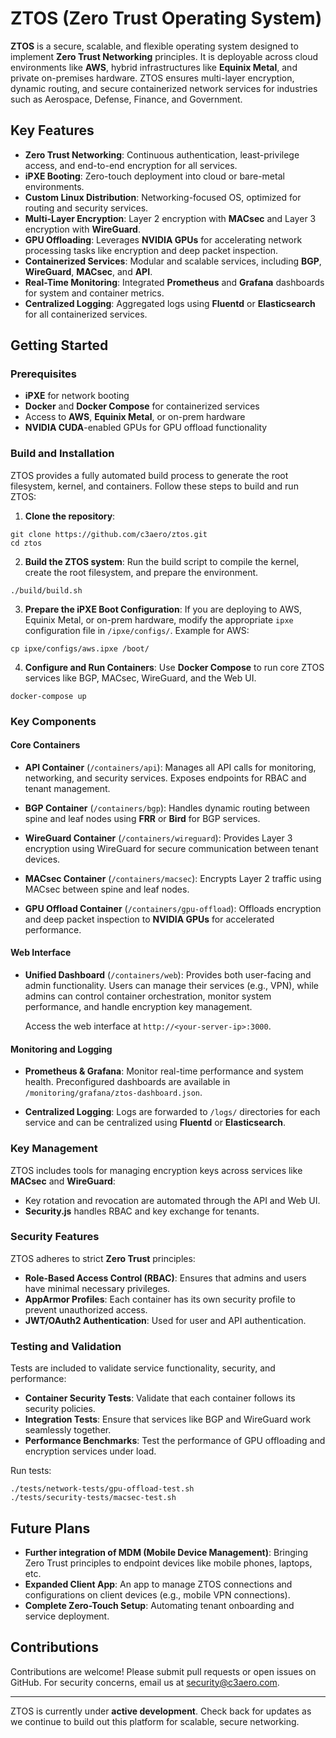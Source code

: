 # ZTOS (Zero Trust Operating System)

**ZTOS** is a secure, scalable, and flexible operating system designed to implement **Zero Trust Networking** principles. It is deployable across cloud environments like **AWS**, hybrid infrastructures like **Equinix Metal**, and private on-premises hardware. ZTOS ensures multi-layer encryption, dynamic routing, and secure containerized network services for industries such as Aerospace, Defense, Finance, and Government.

## Key Features

- **Zero Trust Networking**: Continuous authentication, least-privilege access, and end-to-end encryption for all services.
- **iPXE Booting**: Zero-touch deployment into cloud or bare-metal environments.
- **Custom Linux Distribution**: Networking-focused OS, optimized for routing and security services.
- **Multi-Layer Encryption**: Layer 2 encryption with **MACsec** and Layer 3 encryption with **WireGuard**.
- **GPU Offloading**: Leverages **NVIDIA GPUs** for accelerating network processing tasks like encryption and deep packet inspection.
- **Containerized Services**: Modular and scalable services, including **BGP**, **WireGuard**, **MACsec**, and **API**.
- **Real-Time Monitoring**: Integrated **Prometheus** and **Grafana** dashboards for system and container metrics.
- **Centralized Logging**: Aggregated logs using **Fluentd** or **Elasticsearch** for all containerized services.

## Getting Started

### Prerequisites

- **iPXE** for network booting
- **Docker** and **Docker Compose** for containerized services
- Access to **AWS**, **Equinix Metal**, or on-prem hardware
- **NVIDIA CUDA**-enabled GPUs for GPU offload functionality

### Build and Installation

ZTOS provides a fully automated build process to generate the root filesystem, kernel, and containers. Follow these steps to build and run ZTOS:

1. **Clone the repository**:
```
git clone https://github.com/c3aero/ztos.git
cd ztos
```

2. **Build the ZTOS system**:
   Run the build script to compile the kernel, create the root filesystem, and prepare the environment.
```
./build/build.sh
```

3. **Prepare the iPXE Boot Configuration**:
   If you are deploying to AWS, Equinix Metal, or on-prem hardware, modify the appropriate `ipxe` configuration file in `/ipxe/configs/`. Example for AWS:
```
cp ipxe/configs/aws.ipxe /boot/
```

4. **Configure and Run Containers**:
   Use **Docker Compose** to run core ZTOS services like BGP, MACsec, WireGuard, and the Web UI.
```
docker-compose up
```

### Key Components

#### **Core Containers**

- **API Container** (`/containers/api`):
  Manages all API calls for monitoring, networking, and security services. Exposes endpoints for RBAC and tenant management.
  
- **BGP Container** (`/containers/bgp`):
  Handles dynamic routing between spine and leaf nodes using **FRR** or **Bird** for BGP services.
  
- **WireGuard Container** (`/containers/wireguard`):
  Provides Layer 3 encryption using WireGuard for secure communication between tenant devices.
  
- **MACsec Container** (`/containers/macsec`):
  Encrypts Layer 2 traffic using MACsec between spine and leaf nodes.
  
- **GPU Offload Container** (`/containers/gpu-offload`):
  Offloads encryption and deep packet inspection to **NVIDIA GPUs** for accelerated performance.

#### **Web Interface**

- **Unified Dashboard** (`/containers/web`):
  Provides both user-facing and admin functionality. Users can manage their services (e.g., VPN), while admins can control container orchestration, monitor system performance, and handle encryption key management.
  
  Access the web interface at `http://<your-server-ip>:3000`.

#### **Monitoring and Logging**

- **Prometheus & Grafana**:
  Monitor real-time performance and system health. Preconfigured dashboards are available in `/monitoring/grafana/ztos-dashboard.json`.
  
- **Centralized Logging**:
  Logs are forwarded to `/logs/` directories for each service and can be centralized using **Fluentd** or **Elasticsearch**.

### Key Management

ZTOS includes tools for managing encryption keys across services like **MACsec** and **WireGuard**:
- Key rotation and revocation are automated through the API and Web UI.
- **Security.js** handles RBAC and key exchange for tenants.

### Security Features

ZTOS adheres to strict **Zero Trust** principles:
- **Role-Based Access Control (RBAC)**: Ensures that admins and users have minimal necessary privileges.
- **AppArmor Profiles**: Each container has its own security profile to prevent unauthorized access.
- **JWT/OAuth2 Authentication**: Used for user and API authentication.

### Testing and Validation

Tests are included to validate service functionality, security, and performance:
- **Container Security Tests**: Validate that each container follows its security policies.
- **Integration Tests**: Ensure that services like BGP and WireGuard work seamlessly together.
- **Performance Benchmarks**: Test the performance of GPU offloading and encryption services under load.

Run tests:
```
./tests/network-tests/gpu-offload-test.sh
./tests/security-tests/macsec-test.sh
```

## Future Plans

- **Further integration of MDM (Mobile Device Management)**: Bringing Zero Trust principles to endpoint devices like mobile phones, laptops, etc.
- **Expanded Client App**: An app to manage ZTOS connections and configurations on client devices (e.g., mobile VPN connections).
- **Complete Zero-Touch Setup**: Automating tenant onboarding and service deployment.

## Contributions

Contributions are welcome! Please submit pull requests or open issues on GitHub. For security concerns, email us at [security@c3aero.com](mailto:security@c3aero.com).

---

ZTOS is currently under **active development**. Check back for updates as we continue to build out this platform for scalable, secure networking.
